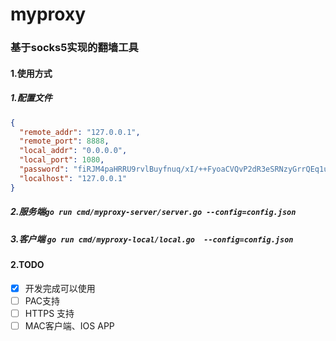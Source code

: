# myproxy

### 基于socks5实现的翻墙工具
#### 1.使用方式
#####  1.配置文件

```json
{
  "remote_addr": "127.0.0.1", 
  "remote_port": 8888,
  "local_addr": "0.0.0.0",
  "local_port": 1080,
  "password": "fiRJM4paHRRU9rvlBuyfnuq/xI/++FyoaCVQvP2dR3eSRNzyGrrQEq1ua869H7GCZ8cIEJuieK5jnOCagXusG2oJwISJlA8APW2MekvL5MaOQfM1iC5ig7URZibhvvFZAdg+8PtF7gTa/B6pT+3IB8J0fTKkC9LKtzk4zTaRycFeX7inUe+YDXXXhfo3YClMdpegWwI6GErjxaOQgIddKG8rFwq0lQzp/9aN9Og/mU7UYffnQqHMFqaGz9WTLyxVVlOW3ldGDnNpubCrMQUw9Tx5syeyUkh8KsMZ5hVDZK+qIPkcIXBNNN0tE1hyZd/ibIvbQNlx638jA7bRpdMiOw==",
  "localhost": "127.0.0.1"
}
```
#####  2.服务端```go run cmd/myproxy-server/server.go --config=config.json```
#####  3.客户端 ```go run cmd/myproxy-local/local.go  --config=config.json```
#### 2.TODO

- [x] 开发完成可以使用
- [ ] PAC支持
- [ ] HTTPS 支持
- [ ] MAC客户端、IOS APP
